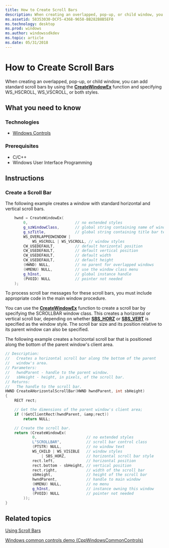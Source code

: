 ```yaml
---
title: How to Create Scroll Bars
description: When creating an overlapped, pop-up, or child window, you can add standard scroll bars by using the CreateWindowEx function and specifying WS\_HSCROLL, WS\_VSCROLL, or both styles.
ms.assetid: 58353030-DCF5-4368-9658-BB282B8B5EF0
ms.technology: desktop
ms.prod: windows
ms.author: windowssdkdev
ms.topic: article
ms.date: 05/31/2018
---
```


# How to Create Scroll Bars

When creating an overlapped, pop-up, or child window, you can add standard scroll bars by using the [**CreateWindowEx**](https://msdn.microsoft.com/library/windows/desktop/ms632680) function and specifying WS\_HSCROLL, WS\_VSCROLL, or both styles.

## What you need to know

### Technologies

-   [Windows Controls](window-controls.md)

### Prerequisites

-   C/C++
-   Windows User Interface Programming

## Instructions

### Create a Scroll Bar

The following example creates a window with standard horizontal and vertical scroll bars.


```C++
    hwnd = CreateWindowEx( 
        0,                     // no extended styles 
        g_szWindowClass,       // global string containing name of window class
        g_szTitle,             // global string containing title bar text 
        WS_OVERLAPPEDWINDOW |  
            WS_HSCROLL | WS_VSCROLL, // window styles 
        CW_USEDEFAULT,         // default horizontal position 
        CW_USEDEFAULT,         // default vertical position 
        CW_USEDEFAULT,         // default width 
        CW_USEDEFAULT,         // default height 
        (HWND) NULL,           // no parent for overlapped windows 
        (HMENU) NULL,          // use the window class menu 
        g_hInst,               // global instance handle  
        (PVOID) NULL           // pointer not needed 
    ); 
```



To process scroll bar messages for these scroll bars, you must include appropriate code in the main window procedure.

You can use the [**CreateWindowEx**](https://msdn.microsoft.com/library/windows/desktop/ms632680) function to create a scroll bar by specifying the SCROLLBAR window class. This creates a horizontal or vertical scroll bar, depending on whether [**SBS\_HORZ**](https://www.bing.com/search?q=**SBS\_HORZ**) or [**SBS\_VERT**](https://www.bing.com/search?q=**SBS\_VERT**) is specified as the window style. The scroll bar size and its position relative to its parent window can also be specified.

The following example creates a horizontal scroll bar that is positioned along the bottom of the parent window's client area.


```C++
// Description:
//   Creates a horizontal scroll bar along the bottom of the parent 
//   window's area.
// Parameters:
//   hwndParent - handle to the parent window.
//   sbHeight - height, in pixels, of the scroll bar.
// Returns:
//   The handle to the scroll bar.
HWND CreateAHorizontalScrollBar(HWND hwndParent, int sbHeight)
{
    RECT rect;

    // Get the dimensions of the parent window's client area;
    if (!GetClientRect(hwndParent, &amp;rect))
        return NULL;

    // Create the scroll bar.
    return (CreateWindowEx( 
            0,                      // no extended styles 
            L"SCROLLBAR",           // scroll bar control class 
            (PTSTR) NULL,           // no window text 
            WS_CHILD | WS_VISIBLE   // window styles  
                | SBS_HORZ,         // horizontal scroll bar style 
            rect.left,              // horizontal position 
            rect.bottom - sbHeight, // vertical position 
            rect.right,             // width of the scroll bar 
            sbHeight,               // height of the scroll bar
            hwndParent,             // handle to main window 
            (HMENU) NULL,           // no menu 
            g_hInst,                // instance owning this window 
            (PVOID) NULL            // pointer not needed 
        )); 
}
```



## Related topics

<dl> <dt>

[Using Scroll Bars](using-scroll-bars.md)
</dt> <dt>

[Windows common controls demo (CppWindowsCommonControls)](http://go.microsoft.com/fwlink/p/?linkid=214295)
</dt> </dl>

 

 





